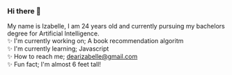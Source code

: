 ### Hi there 👋
My name is Izabelle, I am 24 years old and currently pursuing my bachelors degree for Artificial Intelligence.  
✨ I'm currently working on; A book recommendation algoritm  
✨ I'm currently learning; Javascript   
✨ How to reach me; dearizabelle@gmail.com  
✨ Fun fact; I'm almost 6 feet tall!  
